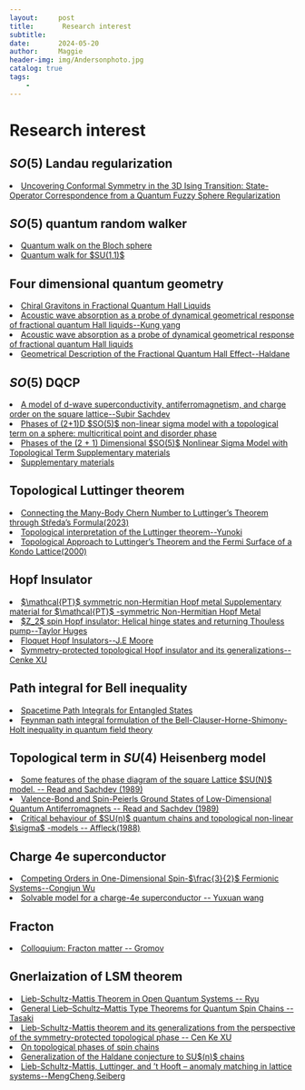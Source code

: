 ```yaml
---
layout:     post
title:       Research interest 
subtitle:   
date:       2024-05-20
author:     Maggie
header-img: img/Andersonphoto.jpg
catalog: true
tags:
    - 
---
```




#  Research interest 

## $SO(5)$ Landau regularization 

<li>
<a href="https://maggiexheuw.github.io/pdf2/PhysRevX.13.021009.pdf">
Uncovering Conformal Symmetry in the 3D Ising Transition: State-Operator Correspondence from a Quantum Fuzzy Sphere Regularization
</a></li>


## $SO(5)$ quantum random walker 


<li>
<a href="https://maggiexheuw.github.io/pdf2/PhysRevA.105.042215.pdf">
Quantum walk on the Bloch sphere
</a></li>

<li>
<a href="https://maggiexheuw.github.io/pdf2/PhysRevA.107.022224 (3).pdf">
Quantum walk for $SU(1,1)$
</a></li>


## Four dimensional quantum geometry 

<li>
<a href="https://maggiexheuw.github.io/pdf2/PhysRevLett.123.146801-accepted (1).pdf">
Chiral Gravitons in Fractional Quantum Hall Liquids
</a></li>



<li>
<a href="https://maggiexheuw.github.io/pdf2/PhysRevB.93.161302-accepted.pdf">
Acoustic wave absorption as a probe of dynamical
geometrical response of fractional quantum Hall liquids--Kung yang
</a></li>

<li>
<a href="https://maggiexheuw.github.io/pdf2/PhysRevB.85.115308-accepted.pdf">
Acoustic wave absorption as a probe of dynamical
geometrical response of fractional quantum Hall liquids
</a></li>

<li>
<a href="https://maggiexheuw.github.io/pdf2/PhysRevLett.107.116801-accepted.pdf">
Geometrical Description of the Fractional Quantum Hall
Effect--Haldane
</a></li>


## $SO(5)$ DQCP 


<li>
<a href="https://maggiexheuw.github.io/pdf2/christos-et-al-2023-a-model-of-d-wave-superconductivity-antiferromagnetism-and-charge-order-on-the-square-lattice.pdf">
A model of d-wave superconductivity, antiferromagnetism, and charge order on the square lattice--Subir Sachdev
</a></li>


<li>
<a href="https://maggiexheuw.github.io/pdf2/2307.05307v3.pdf">
Phases of (2+1)D $SO(5)$ non-linear sigma model with a topological term on a sphere:
multicritical point and disorder phase
</a></li>

<li>
<a href="https://maggiexheuw.github.io/pdf2/wang2021.pdf">
Phases of the (2 + 1) Dimensional $SO(5)$ Nonlinear Sigma Model with Topological Term
Supplementary materials
</a></li>

<li>
<a href="https://maggiexheuw.github.io/pdf2/Landau_Level_sup.pdf">
Supplementary materials
</a></li>



## Topological Luttinger theorem 


<li>
<a href="https://maggiexheuw.github.io/pdf2/PhysRevLett.131.236601.pdf">
Connecting the Many-Body Chern Number to
Luttinger’s Theorem through Středa’s Formula(2023)
</a></li>



<li>
<a href="https://maggiexheuw.github.io/pdf2/PhysRevB.96.085124.pdf">
Topological interpretation of the Luttinger theorem--Yunoki
</a></li>




<li>
<a href="https://maggiexheuw.github.io/pdf2/PhysRevLett.84.3370.pdf">
Topological Approach to Luttinger’s Theorem and the Fermi Surface of a Kondo Lattice(2000)
</a></li>


## Hopf Insulator 

<li>
</a>
<a href="https://maggiexheuw.github.io/pdf2/PhysRevResearch.6.L012053.pdf">
$\mathcal{PT}$ symmetric non-Hermitian Hopf metal
</a>
<a href="https://maggiexheuw.github.io/pdf2/Supple_NHHopf_bundle.pdf">
Supplementary material for $\mathcal{PT}$ -symmetric Non-Hermitian Hopf Metal
</a>
</li>



<li>
<a href="https://maggiexheuw.github.io/pdf2/PhysRevB.107.115159.pdf">
$Z_2$ spin Hopf insulator: Helical hinge states and returning Thouless pump--Taylor Huges
</a></li>


<li>
<a href="https://maggiexheuw.github.io/pdf2/PhysRevLett.123.266803.pdf">
Floquet Hopf Insulators--J.E Moore
</a></li>


<li>
<a href="https://maggiexheuw.github.io/pdf2/PhysRevB.95.161116.pdf">
Symmetry-protected topological Hopf insulator and its generalizations--Cenke XU
</a></li>






## Path integral for Bell inequality 


<li>
<a href="https://maggiexheuw.github.io/pdf2/Spacetime Path Integrals for Entangled States">
Spacetime Path Integrals for Entangled States
</a></li>



<li>
<a href="https://maggiexheuw.github.io/pdf2/PhysRevD.107.105001.pdf">
Feynman path integral formulation of the Bell-Clauser-Horne-Shimony-
Holt inequality in quantum field theory
</a></li>




## Topological term in $SU(4)$ Heisenberg model 

<li>
<a href="https://maggiexheuw.github.io/Group/1-s2.0-0550321389900618-main.pdf">
Some features of the phase diagram of the square Lattice $SU(N)$ model.
-- Read and Sachdev (1989)
</a></li>


<li>
<a href="https://maggiexheuw.github.io/Group/1-s2.0-0550321389900618-main.pdf">
Valence-Bond and Spin-Peierls Ground States of Low-Dimensional Quantum
Antiferromagnets
-- Read and Sachdev (1989)
</a></li>


<li>
<a href="https://maggiexheuw.github.io/Group/1-s2.0-0550321389900618-main.pdf">
Critical behaviour of $SU(n)$ quantum chains and topological non-linear $\sigma$ -models
-- Affleck(1988)
</a></li>


## Charge 4e superconductor 


<li>
<a href="https://maggiexheuw.github.io/Group/PhysRevLett.95.266404.pdf">
Competing Orders in One-Dimensional Spin-$\frac{3}{2}$ Fermionic Systems--Congjun Wu 
</a></li>



<li>
<a href="https://maggiexheuw.github.io/Group/PhysRevB.106.094508.pdf">
Solvable model for a charge-4e superconductor
-- Yuxuan wang 
</a></li>




## Fracton 


<li>
<a href="https://maggiexheuw.github.io/Conformal/RevModPhys.96.011001.pdf">
Colloquium: Fracton matter
-- Gromov
</a></li>



## Gnerlaization of LSM theorem

<li>
<a href="https://maggiexheuw.github.io/Conformal/PhysRevLett.132.070402.pdf">
Lieb-Schultz-Mattis Theorem in Open Quantum Systems
-- Ryu
</a></li>



<li>
<a href="https://maggiexheuw.github.io/Conformal/General Lieb–Schultz–Mattis Type Theorems for
Quantum Spin Chains.pdf">
General Lieb–Schultz–Mattis Type Theorems for
Quantum Spin Chains
-- Tasaki 
</a></li>


<li>
<a href="https://maggiexheuw.github.io/Conformal/PhysRevB.97.054412.pdf">
Lieb-Schultz-Mattis theorem and its generalizations from the perspective
of the symmetry-protected topological phase
-- Cen Ke XU 
</a></li>


<li>
<a href="https://maggiexheuw.github.io/Conformal/1206.2462v2.pdf">
On topological phases of spin chains
</a></li>


<li>
<a href="https://maggiexheuw.github.io/Conformal/Generalization of the Haldane conjecture to
SU(n) chains.pdf">
Generalization of the Haldane conjecture to
SU$(n)$ chains
</a></li>

<li>
<a href="https://maggiexheuw.github.io/Conformal/Lieb-Schultz-Mattis, Luttinger, and ’t Hooft –
anomaly matching in lattice systems.pdf">
Lieb-Schultz-Mattis, Luttinger, and ’t Hooft –
anomaly matching in lattice systems--MengCheng,Seiberg
</a></li>


